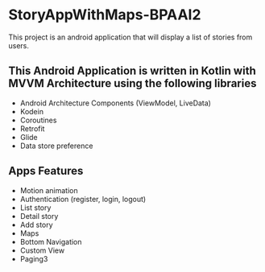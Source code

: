 StoryAppWithMaps-BPAAI2
==
This project is an android application that will display a list of stories from users.

This Android Application is written in Kotlin with MVVM Architecture using the following libraries
--
- Android Architecture Components (ViewModel, LiveData)
- Kodein
- Coroutines
- Retrofit
- Glide
- Data store preference

Apps Features
--
- Motion animation
- Authentication (register, login, logout)
- List story
- Detail story
- Add story
- Maps
- Bottom Navigation
- Custom View
- Paging3


